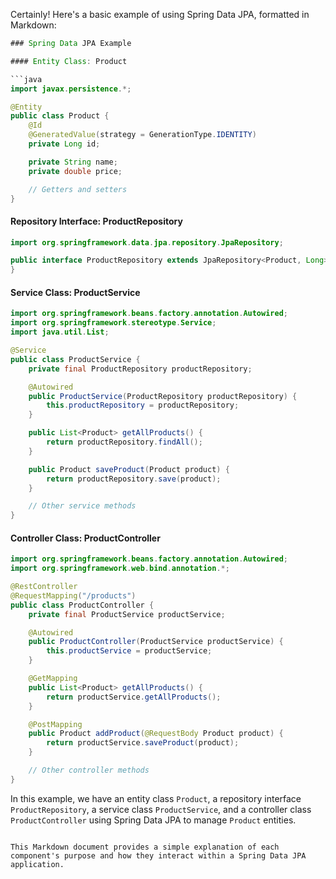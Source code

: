 Certainly! Here's a basic example of using Spring Data JPA, formatted in Markdown:

```java
### Spring Data JPA Example

#### Entity Class: Product

```java
import javax.persistence.*;

@Entity
public class Product {
    @Id
    @GeneratedValue(strategy = GenerationType.IDENTITY)
    private Long id;

    private String name;
    private double price;

    // Getters and setters
}
```

#### Repository Interface: ProductRepository

```java
import org.springframework.data.jpa.repository.JpaRepository;

public interface ProductRepository extends JpaRepository<Product, Long> {
}
```

#### Service Class: ProductService

```java
import org.springframework.beans.factory.annotation.Autowired;
import org.springframework.stereotype.Service;
import java.util.List;

@Service
public class ProductService {
    private final ProductRepository productRepository;

    @Autowired
    public ProductService(ProductRepository productRepository) {
        this.productRepository = productRepository;
    }

    public List<Product> getAllProducts() {
        return productRepository.findAll();
    }

    public Product saveProduct(Product product) {
        return productRepository.save(product);
    }

    // Other service methods
}
```

#### Controller Class: ProductController

```java
import org.springframework.beans.factory.annotation.Autowired;
import org.springframework.web.bind.annotation.*;

@RestController
@RequestMapping("/products")
public class ProductController {
    private final ProductService productService;

    @Autowired
    public ProductController(ProductService productService) {
        this.productService = productService;
    }

    @GetMapping
    public List<Product> getAllProducts() {
        return productService.getAllProducts();
    }

    @PostMapping
    public Product addProduct(@RequestBody Product product) {
        return productService.saveProduct(product);
    }

    // Other controller methods
}
```

In this example, we have an entity class `Product`, a repository interface `ProductRepository`, a service class `ProductService`, and a controller class `ProductController` using Spring Data JPA to manage `Product` entities.

```

This Markdown document provides a simple explanation of each component's purpose and how they interact within a Spring Data JPA application.
```
